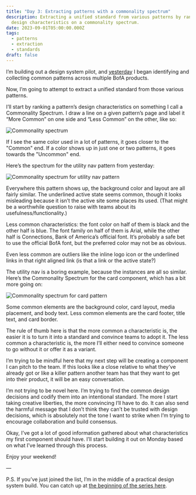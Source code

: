 ```yaml
---
title: "Day 3: Extracting patterns with a commonality spectrum"
description: Extracting a unified standard from various patterns by ranking
  design characteristics on a commonality spectrum.
date: 2023-09-01T05:00:00.000Z
tags:
  - patterns
  - extraction
  - standards
draft: false
---
```

I’m building out a design system pilot, and [yesterday](http://localhost:8080/daily/day-2-looking-for-common-patterns/) I began identifying and collecting common patterns across multiple BofA products.

Now, I’m going to attempt to extract a unified standard from those various patterns.

I’ll start by ranking a pattern’s design characteristics on something I call a Commonality Spectrum. I draw a line on a given pattern’s page and label it “More Common” on one side and “Less Common” on the other, like so:

![Commonality spectrum](/assets/i/post-bofa-spectrum.png)

If I see the same color used in a lot of patterns, it goes closer to the "Common" end. If a color shows up in just one or two patterns, it goes towards the "Uncommon" end.

Here’s the spectrum for the utility nav pattern from yesterday:

![Commonality spectrum for utility nav pattern](/assets/i/post-bofa-bar-spectrum.png)

Everywhere this pattern shows up, the background color and layout are all fairly similar. The underlined active state seems common, though it looks misleading because it isn’t the active site some places its used. (That might be a worthwhile question to raise with teams about its usefulness/functionality.)

Less common characteristics: the font color on half of them is black and the other half is blue. The font family on half of them is Arial, while the other half is Connections, Bank of America’s official font. It’s probably a safe bet to use the official BofA font, but the preferred color may not be as obvious.

Even less common are outliers like the inline logo icon or the underlined links in that right aligned link (is that a link or the active state?)

The utility nav is a boring example, because the instances are all so similar. Here’s the Commonality Spectrum for the card component, which has a bit more going on: 

![Commonality spectrum for card pattern](/assets/i/post-bofa-cards-spectrum.png)

Some common elements are the background color, card layout, media placement, and body text. Less common elements are the card footer, title text, and card border.

The rule of thumb here is that the more common a characteristic is, the easier it is to turn it into a standard and convince teams to adopt it. The less common a characteristic is, the more I’ll either need to convince someone to go without it or offer it as a variant.

I’m trying to be mindful here that my next step will be creating a component I can pitch to the team. If this looks like a close relative to what they’ve already got or like a killer pattern another team has that they want to get into their product, it will be an easy conversation. 

I’m not trying to be novel here. I’m trying to find the common design decisions and codify them into an intentional standard. The more I start taking creative liberties, the more convincing I’ll have to do. It can also send the harmful message that I don’t think they can’t be trusted with design decisions, which is absolutely not the tone I want to strike when I’m trying to encourage collaboration and build consensus.

Okay, I’ve got a lot of good information gathered about what characteristics my first component should have. I’ll start building it out on Monday based on what I’ve learned through this process. 

Enjoy your weekend!

—

P.S. If you’ve just joined the list, I’m in the middle of a practical design system build. You can catch up at [the beginning of the series here](https://practicaldesignsystems.com/daily/let-s-build-a-design-system/).